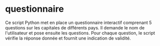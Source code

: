 # questionnaire
Ce script Python met en place un questionnaire interactif comprenant 5 questions sur les capitales de différents pays. Il demande le nom de l'utilisateur et pose ensuite les questions. Pour chaque question, le script vérifie la réponse donnée et fournit une indication de validité.
